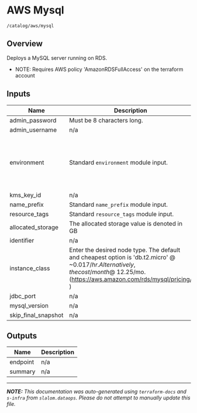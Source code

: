 
# AWS Mysql

`/catalog/aws/mysql`

## Overview


Deploys a MySQL server running on RDS.

* NOTE: Requires AWS policy 'AmazonRDSFullAccess' on the terraform account

## Inputs

| Name | Description | Type | Default | Required |
|------|-------------|------|---------|:-----:|
| admin\_password | Must be 8 characters long. | `string` | n/a | yes |
| admin\_username | n/a | `string` | n/a | yes |
| environment | Standard `environment` module input. | <pre>object({<br>    vpc_id          = string<br>    aws_region      = string<br>    public_subnets  = list(string)<br>    private_subnets = list(string)<br>  })</pre> | n/a | yes |
| kms\_key\_id | n/a | `string` | n/a | yes |
| name\_prefix | Standard `name_prefix` module input. | `string` | n/a | yes |
| resource\_tags | Standard `resource_tags` module input. | `map(string)` | n/a | yes |
| allocated\_storage | The allocated storage value is denoted in GB | `string` | `"20"` | no |
| identifier | n/a | `string` | `"rds-db"` | no |
| instance\_class | Enter the desired node type. The default and cheapest option is 'db.t2.micro' @ ~$0.017/hr. Alternatively, the cost/month @ ~$12.25/mo.   (https://aws.amazon.com/rds/mysql/pricing/ ) | `string` | `"db.t2.micro"` | no |
| jdbc\_port | n/a | `number` | `3306` | no |
| mysql\_version | n/a | `string` | `"5.7.26"` | no |
| skip\_final\_snapshot | n/a | `bool` | `false` | no |

## Outputs

| Name | Description |
|------|-------------|
| endpoint | n/a |
| summary | n/a |

---------------------

_**NOTE:** This documentation was auto-generated using
`terraform-docs` and `s-infra` from `slalom.dataops`.
Please do not attempt to manually update this file._
